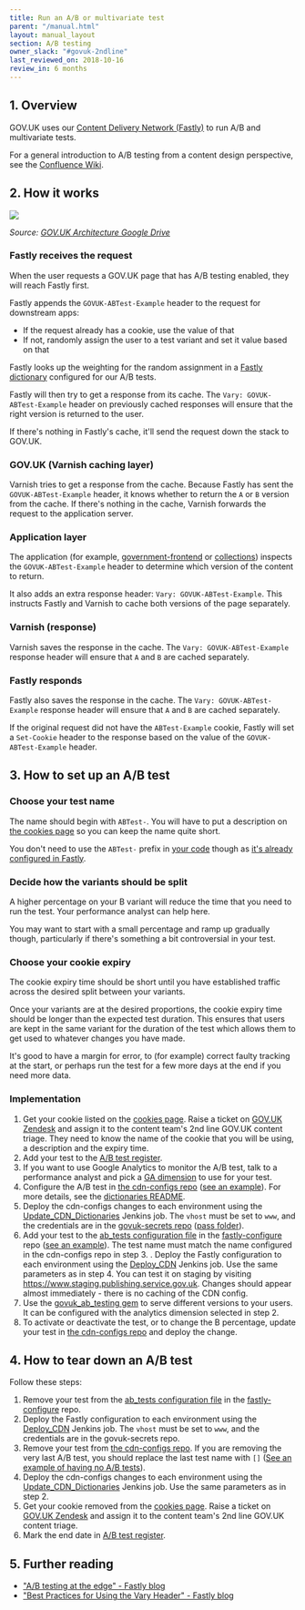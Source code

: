```yaml
---
title: Run an A/B or multivariate test
parent: "/manual.html"
layout: manual_layout
section: A/B testing
owner_slack: "#govuk-2ndline"
last_reviewed_on: 2018-10-16
review_in: 6 months
---
```


## 1. Overview

GOV.UK uses our [Content Delivery Network (Fastly)][cdn] to run A/B and multivariate tests.

For a general introduction to A/B testing from a content design perspective, see the [Confluence Wiki](https://bit.ly/AB-testing-GOVUK).

[cdn]: https://docs.publishing.service.gov.uk/manual/cdn.html

## 2. How it works

![](https://docs.google.com/drawings/d/e/2PACX-1vR67bcDfNDaa4buyKGKQev0xUsjcD9RzjNCjWGhr0HJtXRmSNaltPJotXjwmKUmZj0ZH_B2xAymEYbV/pub?w=1330&h=517)

_Source: [GOV.UK Architecture Google Drive](https://docs.google.com/drawings/d/1rx4brKZBzj-9q3evkiUw2MbqwqTYWkc0Lku6u3cLXqU/edit)_

### Fastly receives the request

When the user requests a GOV.UK page that has A/B testing enabled, they will reach Fastly first.

Fastly appends the `GOVUK-ABTest-Example` header to the request for downstream apps:

- If the request already has a cookie, use the value of that
- If not, randomly assign the user to a test variant and set it value based on that

Fastly looks up the weighting for the random assignment in a [Fastly dictionary][dicts] configured for our A/B tests.

Fastly will then try to get a response from its cache. The `Vary: GOVUK-ABTest-Example` header on previously cached responses will ensure that the right version is returned to the user.

If there's nothing in Fastly's cache, it'll send the request down the stack to GOV.UK.

[dicts]: https://docs.fastly.com/guides/edge-dictionaries/

### GOV.UK (Varnish caching layer)

Varnish tries to get a response from the cache. Because Fastly has sent the `GOVUK-ABTest-Example` header, it knows whether to return the `A` or `B` version from the cache. If there's nothing in the cache, Varnish forwards the request to the application server.

### Application layer

The application (for example, [government-frontend](/apps/government-frontend.html) or [collections](/apps/collections.html)) inspects the `GOVUK-ABTest-Example` header to determine which version of the content to return.

It also adds an extra response header: `Vary: GOVUK-ABTest-Example`. This instructs Fastly and Varnish to cache both versions of the page separately.

### Varnish (response)

Varnish saves the response in the cache. The `Vary: GOVUK-ABTest-Example` response header will ensure that `A` and `B` are cached separately.

### Fastly responds

Fastly also saves the response in the cache. The `Vary: GOVUK-ABTest-Example` response header will ensure that `A` and `B` are cached separately.

If the original request did not have the `ABTest-Example` cookie, Fastly will set a `Set-Cookie` header to the response based on the value of the `GOVUK-ABTest-Example` header.

## 3. How to set up an A/B test

### Choose your test name

The name should begin with `ABTest-`.  You will have to put a description on
[the cookies page](https://www.gov.uk/help/cookies#multivariate-testing) so you
can keep the name quite short.

You don't need to use the `ABTest-` prefix
in [your code](https://github.com/alphagov/collections/blob/54dd7d22567ec932a16c262387ae609e9cc47aae/app/controllers/concerns/taxon_pages_testable.rb#L25)
though as [it's already configured in Fastly](https://github.com/alphagov/govuk-cdn-config/blob/955dd25e6443a8fd7142cebdb60d7bee43a067b7/vcl_templates/www.vcl.erb#L348).

### Decide how the variants should be split

A higher percentage on your B variant will reduce the time that you need to run
the test.  Your performance analyst can help here.

You may want to start with a small percentage and ramp up gradually though,
particularly if there's something a bit controversial in your test.

### Choose your cookie expiry

The cookie expiry time should be short until you have established traffic across
the desired split between your variants.

Once your variants are at the desired proportions, the cookie expiry time should
be longer than the expected test duration.  This ensures that users are kept in
the same variant for the duration of the test which allows them to get used to
whatever changes you have made.

It's good to have a margin for error, to (for example) correct faulty tracking
at the start, or perhaps run the test for a few more days at the end if you
need more data.

### Implementation

1. Get your cookie listed on the [cookies page](https://www.gov.uk/help/cookies). Raise a ticket on [GOV.UK Zendesk](https://govuk.zendesk.com) and assign it to the content team's 2nd line GOV.UK content triage. They need to know the name of the cookie that you will be using, a description and the expiry time.
1. Add your test to the [A/B test register][register].
1. If you want to use Google Analytics to monitor the A/B test, talk to a performance analyst and pick a [GA dimension][analytics-dimensions] to use for your test.
1. Configure the A/B test in [the cdn-configs repo][cdn-configs] ([see an example][dictionary-config-example]). For more details, see the [dictionaries README][dictionaries-readme].
1. Deploy the cdn-configs changes to each environment using the [Update_CDN_Dictionaries][update-cdn-dictionaries] Jenkins job. The `vhost` must be set to `www`, and the credentials are in the [govuk-secrets repo][govuk-secrets] ([pass folder][pass-folder]).
1. Add your test to the [ab_tests configuration file][configuration-file] in the [fastly-configure][fastly-configure] repo ([see an example][fastly-configure-example]). The test name must match the name configured in the cdn-configs repo in step 3.
. Deploy the Fastly configuration to each environment using the [Deploy_CDN][deploy-cdn] Jenkins job. Use the same parameters as in step 4. You can test it on staging by visiting <https://www.staging.publishing.service.gov.uk>. Changes should appear almost immediately - there is no caching of the CDN config.
1. Use the [govuk_ab_testing gem][govuk_ab_testing] to serve different versions to your users. It can be configured with the analytics dimension selected in step 2.
1. To activate or deactivate the test, or to change the B percentage, update your test in [the cdn-configs repo][cdn-configs] and deploy the change.

[govuk-secrets]: https://github.com/alphagov/govuk-secrets

## 4. How to tear down an A/B test

Follow these steps:

1. Remove your test from the [ab_tests configuration file][configuration-file] in the [fastly-configure][fastly-configure] repo.
2. Deploy the Fastly configuration to each environment using the [Deploy_CDN][deploy-cdn] Jenkins job. The `vhost` must be set to `www`, and the credentials are in the govuk-secrets repo.
3. Remove your test from [the cdn-configs repo][cdn-configs]. If you are removing the very last A/B test, you should replace the last test name with `[]` ([See an example of having no A/B tests][dictionary-removal-example]).
4. Deploy the cdn-configs changes to each environment using the [Update_CDN_Dictionaries][update-cdn-dictionaries] Jenkins job. Use the same parameters as in step 2.
5. Get your cookie removed from the [cookies page](https://www.gov.uk/help/cookies). Raise a ticket on [GOV.UK Zendesk](https://govuk.zendesk.com) and assign it to the content team's 2nd line GOV.UK content triage.
6. Mark the end date in [A/B test register][register].

[analytics-dimensions]: https://gov-uk.atlassian.net/wiki/display/GOVUK/Analytics+on+GOV.UK
[cdn-configs]: https://github.com/alphagov/cdn-configs
[dictionaries-readme]: https://github.com/alphagov/cdn-configs/blob/master/fastly/dictionaries/README.md
[dictionary-config-example]: https://github.com/alphagov/cdn-configs/commit/ba3ec923c0bb5bdf17bdaf02419ff4e049516fda
[govuk_ab_testing]: https://github.com/alphagov/govuk_ab_testing
[configuration-file]: https://github.com/alphagov/fastly-configure/blob/master/ab_tests/ab_tests.yaml
[fastly-configure]: https://github.com/alphagov/fastly-configure
[fastly-configure-example]: https://github.com/alphagov/fastly-configure/pull/29/files
[dictionary-removal-example]: https://github.com/alphagov/cdn-configs/commit/1e98e41ef87091e6fab6881a6acfac51b046875a
[update-cdn-dictionaries]: https://deploy.publishing.service.gov.uk/job/Update_CDN_Dictionaries/
[deploy-cdn]: https://deploy.publishing.service.gov.uk/job/Deploy_CDN/
[register]: https://docs.google.com/spreadsheets/d/1voQzdoGAFO9Tnvl7Xq4ahLEAyGtkeAtvTC26SxEP6rE/edit

## 5. Further reading

- ["A/B testing at the edge" - Fastly blog](https://www.fastly.com/blog/ab-testing-edge)
- ["Best Practices for Using the Vary Header" - Fastly blog](https://www.fastly.com/blog/best-practices-for-using-the-vary-header)

[fastly]: https://www.fastly.com/
[pass-folder]: https://github.com/alphagov/govuk-secrets/tree/master/pass
